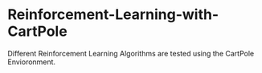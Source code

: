 # Reinforcement-Learning-with-CartPole
Different Reinforcement Learning Algorithms are tested using the CartPole Envioronment.
